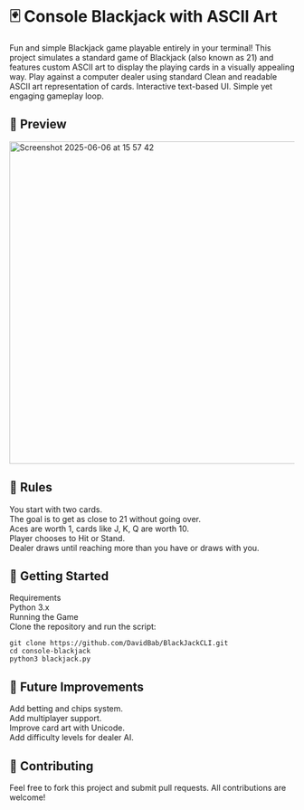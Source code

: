 # 🃏 Console Blackjack with ASCII Art

Fun and simple Blackjack game playable entirely in your terminal! This project simulates a standard game of Blackjack (also known as 21) and features custom ASCII art to display the playing cards in a visually appealing way. Play against a computer dealer using standard 
Clean and readable ASCII art representation of cards. Interactive text-based UI. Simple yet engaging gameplay loop.

## 📸 Preview

<img width="570" alt="Screenshot 2025-06-06 at 15 57 42" src="https://github.com/user-attachments/assets/b48a9da2-9a01-4724-b705-83a89769c4fa" />

## 🧠 Rules

You start with two cards.  
The goal is to get as close to 21 without going over.  
Aces are worth 1, cards like J, K, Q are worth 10.  
Player chooses to Hit or Stand.  
Dealer draws until reaching more than you have or draws with you.  

## 🚀 Getting Started

Requirements  
Python 3.x  
Running the Game  
Clone the repository and run the script:  

```
git clone https://github.com/DavidBab/BlackJackCLI.git
cd console-blackjack
python3 blackjack.py
```

## 🔧 Future Improvements

Add betting and chips system.  
Add multiplayer support.  
Improve card art with Unicode.  
Add difficulty levels for dealer AI.  

## 🤝 Contributing

Feel free to fork this project and submit pull requests. All contributions are welcome!
